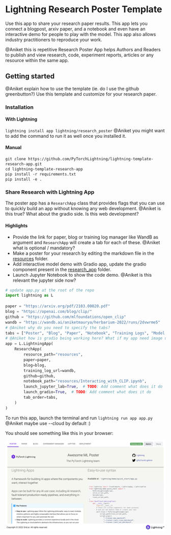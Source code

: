 # Lightning Research Poster Template

Use this app to share your research paper results. This app lets you connect a blogpost, arxiv paper, and a
notebook and even have an interactive demo for people to play with the model. This app also allows industry
practitioners to reproduce your work.

@Aniket this is repetitive
Research Poster App helps Authors and Readers to publish and view research, code, experiment reports,
articles or any resource within the same app.

## Getting started

@Aniket explain how to use the template (ie. do I use the github greenbutton?)
Use this template and customize for your research paper.

### Installation

#### With Lightning

`lightning install app lightning/research_poster`
@Aniket you might want to add the command to run it as well once you installed it.

#### Manual

```
git clone https://github.com/PyTorchLightning/lightning-template-research-app.git
cd lightning-template-research-app
pip install -r requirements.txt
pip install -e .
```

### Share Research with Lightning App

The poster app has a `ResearchApp` class that provides flags that you can use to quickly build an app without knowing
any web development.
@Aniket is this true? What about the gradio side. Is this web development?

#### Highlights

- Provide the link for paper, blog or training log manager like WandB as argument and `ResearchApp` will
  create a tab for each of these.
  @Aniket what is optional / mandatory?
- Make a poster for your research by editing the markdown file in the [resources](./resources/poster.md) folder.
- Add interactive model demo with Gradio app, update the gradio component present in
  the [research_app](./research_app/components/model_demo.py) folder.
- Launch Jupyter Notebook to show the code demo.
  @Aniket is this relevant the jupyter side now?

```python
# update app.py at the root of the repo
import lightning as L

paper = "https://arxiv.org/pdf/2103.00020.pdf"
blog = "https://openai.com/blog/clip/"
github = "https://github.com/mlfoundations/open_clip"
wandb = "https://wandb.ai/aniketmaurya/herbarium-2022/runs/2dvwrme5"
# @Aniket why do you need to specify the tabs?
tabs = ["Poster", "Blog", "Paper", "Notebook", "Training Logs", "Model Demo"]
# @Aniket how is gradio being working here? What if my app need image upload, how do I do it?
app = L.LightningApp(
    ResearchApp(
        resource_path="resources",
        paper=paper,
        blog=blog,
        training_log_url=wandb,
        github=github,
        notebook_path="resources/Interacting_with_CLIP.ipynb",
        launch_jupyter_lab=True,  # TODO: Add comment what does it do
        launch_gradio=True,  # TODO: Add comment what does it do
        tab_order=tabs,
    )
)
```

To run this app, launch the terminal and run `lightning run app app.py`
@Aniket maybe use --cloud by default :)

You should see something like this in your browser:

![image](./assets/demo.png)
